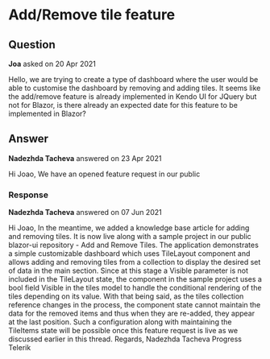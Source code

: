 # Add/Remove tile feature

## Question

**Joa** asked on 20 Apr 2021

Hello, we are trying to create a type of dashboard where the user would be able to customise the dashboard by removing and adding tiles. It seems like the add/remove feature is already implemented in Kendo UI for JQuery but not for Blazor, is there already an expected date for this feature to be implemented in Blazor?

## Answer

**Nadezhda Tacheva** answered on 23 Apr 2021

Hi Joao, We have an opened feature request in our public

### Response

**Nadezhda Tacheva** answered on 07 Jun 2021

Hi Joao, In the meantime, we added a knowledge base article for adding and removing tiles. It is now live along with a sample project in our public blazor-ui repository - Add and Remove Tiles. The application demonstrates a simple customizable dashboard which uses TileLayout component and allows adding and removing tiles from a collection to display the desired set of data in the main section. Since at this stage a Visible parameter is not included in the TileLayout state, the component in the sample project uses a bool field Visible in the tiles model to handle the conditional rendering of the tiles depending on its value. With that being said, as the tiles collection reference changes in the process, the component state cannot maintain the data for the removed items and thus when they are re-added, they appear at the last position. Such a configuration along with maintaining the TileItems state will be possible once this feature request is live as we discussed earlier in this thread. Regards, Nadezhda Tacheva Progress Telerik
